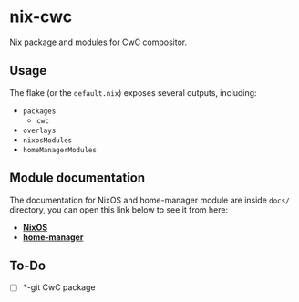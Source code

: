 # nix-cwc
Nix package and modules for CwC compositor.

## Usage

The flake (or the `default.nix`) exposes several outputs, including:
 - `packages`
   - `cwc`
 - `overlays`
 - `nixosModules`
 - `homeManagerModules`

## Module documentation

The documentation for NixOS and home-manager module are inside `docs/` directory,
you can open this link below to see it from here:
 - [**NixOS**](./docs/NIXOS.md)
 - [**home-manager**](./docs/HM.md)

## To-Do

 - [ ] *-git CwC package
